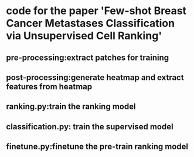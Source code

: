 # code for the paper 'Few-shot Breast Cancer Metastases Classification via Unsupervised Cell Ranking'

## pre-processing:extract patches for training

## post-processing:generate heatmap and extract features from heatmap

## ranking.py:train the ranking model

## classification.py: train the supervised model

## finetune.py:finetune the pre-train ranking model

